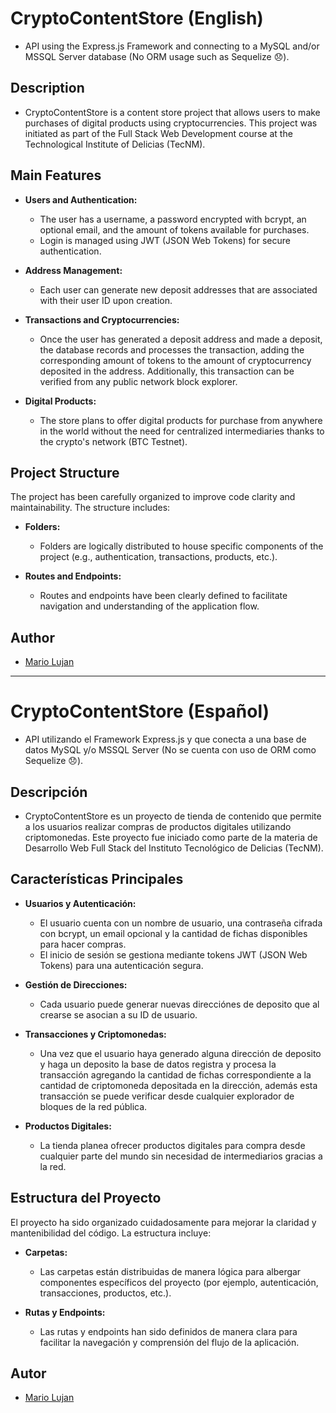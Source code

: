# CryptoContentStore (English)
- API using the Express.js Framework and connecting to a MySQL and/or MSSQL Server database (No ORM usage such as Sequelize 😞).

## Description
- CryptoContentStore is a content store project that allows users to make purchases of digital products using cryptocurrencies. This project was initiated as part of the Full Stack Web Development course at the Technological Institute of Delicias (TecNM).

## Main Features

- **Users and Authentication:**
  - The user has a username, a password encrypted with bcrypt, an optional email, and the amount of tokens available for purchases.
  - Login is managed using JWT (JSON Web Tokens) for secure authentication.

- **Address Management:**
  - Each user can generate new deposit addresses that are associated with their user ID upon creation.

- **Transactions and Cryptocurrencies:**
  - Once the user has generated a deposit address and made a deposit, the database records and processes the transaction, adding the corresponding amount of tokens to the amount of cryptocurrency deposited in the address. Additionally, this transaction can be verified from any public network block explorer.
 
- **Digital Products:**
  - The store plans to offer digital products for purchase from anywhere in the world without the need for centralized intermediaries thanks to the crypto's network (BTC Testnet).

## Project Structure

The project has been carefully organized to improve code clarity and maintainability. The structure includes:

- **Folders:**
  - Folders are logically distributed to house specific components of the project (e.g., authentication, transactions, products, etc.).

- **Routes and Endpoints:**
  - Routes and endpoints have been clearly defined to facilitate navigation and understanding of the application flow.

## Author
- [Mario Lujan](https://github.com/maluxz)

---

# CryptoContentStore (Español)
- API utilizando el Framework Express.js y que conecta a una base de datos MySQL y/o MSSQL Server (No se cuenta con uso de ORM como Sequelize 😞).

## Descripción
- CryptoContentStore es un proyecto de tienda de contenido que permite a los usuarios realizar compras de productos digitales utilizando criptomonedas. Este proyecto fue iniciado como parte de la materia de Desarrollo Web Full Stack del Instituto Tecnológico de Delicias (TecNM).

## Características Principales

- **Usuarios y Autenticación:**
  - El usuario cuenta con un nombre de usuario, una contraseña cifrada con bcrypt, un email opcional y la cantidad de fichas disponibles para hacer compras.
  - El inicio de sesión se gestiona mediante tokens JWT (JSON Web Tokens) para una autenticación segura.

- **Gestión de Direcciones:**
  - Cada usuario puede generar nuevas direcciónes de deposito que al crearse se asocian a su ID de usuario.

- **Transacciones y Criptomonedas:**
  - Una vez que el usuario haya generado alguna dirección de deposito y haga un deposito la base de datos registra y procesa la transacción agregando la cantidad de fichas correspondiente a la cantidad de criptomoneda depositada en la dirección, además esta transacción se puede verificar desde cualquier explorador de bloques de la red pública.
 
- **Productos Digitales:**
  - La tienda planea ofrecer productos digitales para compra desde cualquier parte del mundo sin necesidad de intermediarios gracias a la red.

## Estructura del Proyecto

El proyecto ha sido organizado cuidadosamente para mejorar la claridad y mantenibilidad del código. La estructura incluye:

- **Carpetas:**
  - Las carpetas están distribuidas de manera lógica para albergar componentes específicos del proyecto (por ejemplo, autenticación, transacciones, productos, etc.).

- **Rutas y Endpoints:**
  - Las rutas y endpoints han sido definidos de manera clara para facilitar la navegación y comprensión del flujo de la aplicación.

## Autor
- [Mario Lujan](https://github.com/maluxz)
